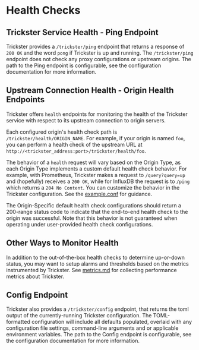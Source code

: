 # Health Checks

## Trickster Service Health - Ping Endpoint

Trickster provides a `/trickster/ping` endpoint that returns a response of `200 OK` and the word `pong` if Trickster is up and running.  The `/trickster/ping` endpoint does not check any proxy configurations or upstream origins. The path to the Ping endpoint is configurable, see the configuration documentation for more information.

## Upstream Connection Health - Origin Health Endpoints

Trickster offers `health` endpoints for monitoring the health of the Trickster service with respect to its upstream connection to origin servers.

Each configured origin's health check path is `/trickster/health/ORIGIN_NAME`. For example, if your origin is named `foo`, you can perform a health check of the upstream URL at `http://<trickster_address:port>/trickster/health/foo`.

 The behavior of a `health` request will vary based on the Origin Type, as each Origin Type implements a custom default health check behavior. For example, with Prometheus, Trickster makes a request to `/query?query=up` and (hopefully) receives a `200 OK`, while for InfluxDB the request is to `/ping` which returns a `204 No Content`. You can customize the behavior in the Trickster configuration. See the [example.conf](../cmd/trickster/conf/example.conf)  for guidance.

The Origin-Specific default health check configurations should return a 200-range status code to indicate that the end-to-end health check to the origin was successful. Note that this behavior is not guaranteed when operating under user-provided health check configurations.

## Other Ways to Monitor Health

In addition to the out-of-the-box health checks to determine up-or-down status, you may want to setup alarms and thresholds based on the metrics instrumented by Trickster. See [metrics.md](metrics.md) for collecting performance metrics about Trickster.

## Config Endpoint

Trickster also provides a `/trickster/config` endpoint, that returns the toml output of the currently-running Trickster configuration. The TOML-formatted configuration will include all defaults populated, overlaid with any configuration file settings, command-line arguments and or applicable environment variables. The path to the Config endpoint is configurable, see the configuration documentation for more information.
